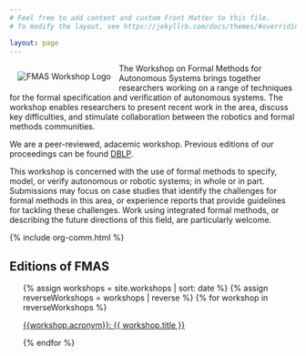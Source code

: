 ```yaml
---
# Feel free to add content and custom Front Matter to this file.
# To modify the layout, see https://jekyllrb.com/docs/themes/#overriding-theme-defaults

layout: page
---
```


<img alt="FMAS Workshop Logo" style="float: left; margin: 1em" src="{{site.logos}}/FMAS-Logo.png">

The Workshop on Formal Methods for Autonomous Systems brings together researchers working on a range of techniques for the formal specification and verification of autonomous systems. The workshop enables researchers to present recent work in the area, discuss key difficulties, and stimulate collaboration between the robotics and formal methods communities.

We are a peer-reviewed, adacemic workshop. Previous editions of our proceedings can be found [DBLP](https://dblp.dagstuhl.de/db/conf/fmas/index.html).

This workshop is concerned with the use of formal methods to specify, model, or verify autonomous or robotic systems; in whole or in part. Submissions may focus on case studies that identify the challenges for formal methods in this area, or experience reports that provide guidelines for tackling these challenges. Work using integrated formal methods, or describing the future directions of this field, are particularly welcome.

{% include org-comm.html %}

## Editions of FMAS
<ul>
{% assign workshops = site.workshops | sort: date %}
{% assign reverseWorkshops = workshops | reverse %}
{% for workshop in reverseWorkshops %}
  <p><a href="{{ site.url }}{{ workshop.permalink }}">{{workshop.acronym}}: {{ workshop.title }}</a></p>
{% endfor %}
</ul>
